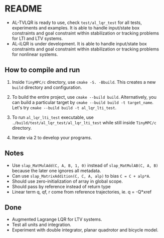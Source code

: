 # README

- AL-TVLQR is ready to use, check `test/al_lqr_test` for all tests, experiments
and examples. It is able to handle input/state box constraints and goal
constraint within stabilization or tracking problems for LTI and LTV systems.  
- AL-iLQR is under development. It is able to handle input/state box constraints
and goal constraint within stabilization or tracking problems for nonlinear
systems.

## How to compile and run

1. Inside `TinyMPC/c` directory, use `cmake -S. -Bbuild`. This creates a new
`build` directory and configuration.  

2. To build the entire project, use `cmake --build build`. Alternatively, you
can build a particular target by `cmake --build build -t target_name`. Let's
try `cmake --build build -t al_lqr_lti_test`.  

3. To run `al_lqr_lti_test` executable, use `./build/test/al_lqr_test/al_lqr_lti_test` while
still inside `TinyMPC/c` directory.  

4. Iterate via 2 to develop your programs.  

## Notes

- Use `slap_MatMulAdd(C, A, B, 1, 0)` instead of `slap_MatMulAB(C, A, B)`
because the later one ignores all metadata.  
- Can use `slap_MatrixAddition(C, C, A, alp)` to bias `C = C + alp*A`.  
- Should use zero-initialization of array in global scope.  
- Should pass by reference instead of return type  
- Linear term q, qf, r come from reference trajectories, ie. q = -Q*xref

## Done

- Augmented Lagrange LQR for LTV systems.
- Test all units and integration.
- Experiment with double integrator, planar quadrotor and bicycle model.
